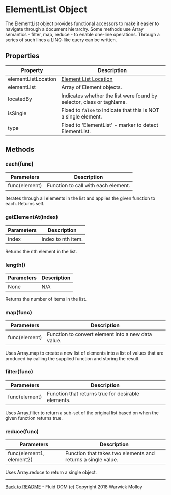 # ElementList Object

The ElementList object provides functional accessors
to make it easier to navigate through a document
hierarchy. Some methods use Array semantics - filter, map, reduce - to enable one-line operations. Through a series of such lines
a LINQ-like query can be written. 

## Properties

| Property | Description |
|----------|-------------|
| elementListLocation | [Element List Location](./ElementListLocation.md) |
| elementList | Array of Element objects. |
| locatedBy | Indicates whether the list were found by selector, class or tagName. |
| isSingle  | Fixed to `false` to indicate that this is NOT a single element. |
| type      | Fixed to 'ElementList' - marker to detect ElementList.|

## Methods

### each(func)

| Parameters    | Description       |
|---------------|-------------------|
|func(element) | Function to call with each element. |

Iterates through all elements in the list and applies the given function to each. Returns self.

### getElementAt(index)

| Parameters    | Description       |
|---------------|-------------------|
|  index  | Index to nth item. |

Returns the nth element in the list.

### length()

| Parameters | Description |
|------|-----|
| None | N/A |

Returns the number of items in the list.

### map(func)

| Parameters    | Description       |
|---------------|-------------------|
| func(element) | Function to convert element into a new data value. |

Uses Array.map to create a new list of elements into a list of values that are produced by calling the supplied function and storing the result.

### filter(func)

| Parameters    | Description       |
|---------------|-------------------|
| func(element) | Function that returns true for desirable elements. |

Uses Array.filter to return a sub-set of the original list based on when the given function returns true.

### reduce(func)

| Parameters    | Description       |
|---------------|-------------------|
| func(element1, element2) | Function that takes two elements and returns a single value. |

Uses Array.reduce to return a single object.

----
[Back to README](./README.md) - Fluid DOM (c) Copyright 2018 Warwick Molloy

